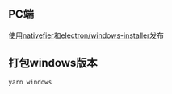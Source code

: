 ## PC端

使用[nativefier](https://github.com/jiahaog/nativefier)和[electron/windows-installer](https://github.com/electron/windows-installer)发布

## 打包windows版本

```shell
yarn windows
```

